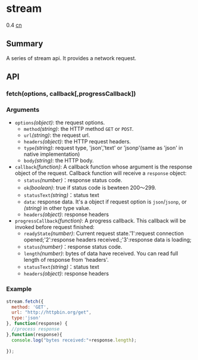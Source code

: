 # stream
<span class="weex-version">0.4</span>
<a href="https://github.com/weexteam/article/issues/53"  class="weex-translate">cn</a>


## Summary

A series of stream api. It provides a network request.

## API

### fetch(options, callback[,progressCallback])

### Arguments

* `options`*(object)*: the request options.
  * `method`*(string)*: the HTTP method `GET` or `POST`.
  * `url`*(string)*: the request url.
  * `headers`*(object)*: the HTTP request headers.
  * `type`*(string)*: request type, 'json','text' or 'jsonp'(same as 'json' in native implementation)
  * `body`*(string)*: the HTTP body.
* `callback`*(function)*: A callback function whose argument is the response object of the request. Callback function will receive a `response` object:   
  * `status`*(number)*：response status code.
  * `ok`*(boolean)*: true if status code is bewteen 200～299.
  * `statusText`*(string)*：status text 
  * `data`: response data. It's a object if request option is `json`/`jsonp`, or *(string)* in other type value.
  * `headers`*(object)*: response headers
* `progressCallback`*(function)*: A progress callback. This callback will be invoked before request finished:   
  * `readyState`*(number)*: Current request state.'1':request connection opened;'2':response headers received.;'3':response data is loading;
  * `status`*(number)*：response status code.
  * `length`*(number)*: bytes of data have received. You can read full length of response from 'headers'.
  * `statusText`*(string)*：status text 
  * `headers`*(object)*: response headers



### Example

```javascript
stream.fetch({
  method: 'GET',
  url: "http://httpbin.org/get",
  type:'json'
}, function(response) {
  //process response
},function(response){
  console.log("bytes received:"+response.length);
  
});
```
  
    